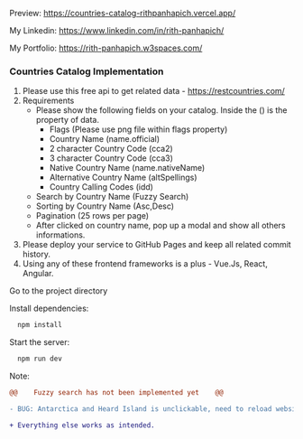 Preview: https://countries-catalog-rithpanhapich.vercel.app/

My Linkedin: https://www.linkedin.com/in/rith-panhapich/

My Portfolio: https://rith-panhapich.w3spaces.com/

### Countries Catalog Implementation
1. Please use this free api to get related data - https://restcountries.com/
2. Requirements
    - Please show the following fields on your catalog. Inside the () is the property of data.
        - Flags (Please use png file within flags property)
        - Country Name (name.official)
        - 2 character Country Code (cca2)
        - 3 character Country Code (cca3)
        - Native Country Name (name.nativeName)
        - Alternative Country Name (altSpellings)
        - Country Calling Codes (idd)
    - Search by Country Name (Fuzzy Search)
    - Sorting by Country Name (Asc,Desc)
    - Pagination (25 rows per page)
    - After clicked on country name, pop up a modal and show all others informations.
3. Please deploy your service to GitHub Pages and keep all related commit history.
4. Using any of these frontend frameworks is a plus - Vue.Js, React, Angular.

Go to the project directory

Install dependencies:

```bash
  npm install
```

Start the server:

```bash
  npm run dev
```
Note:
```diff
@@    Fuzzy search has not been implemented yet    @@

- BUG: Antarctica and Heard Island is unclickable, need to reload website!

+ Everything else works as intended.
```
